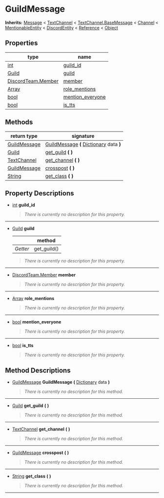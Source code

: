   
# GuildMessage
  
**Inherits:** [Message](./class_message.md) < [TextChannel](./class_textchannel.md) < [TextChannel.BaseMessage](./class_textchannel.md#basemessage) < [Channel](./class_channel.md) < [MentionableEntity](./class_mentionableentity.md) < [DiscordEntity](./class_discordentity.md) < [Reference](https://docs.godotengine.org/en/3.5/classes/class_reference.html) < [Object](https://docs.godotengine.org/en/3.5/classes/class_object.html)  
  
  
## Properties
  
| type                                                                  | name                                            |
|-----------------------------------------------------------------------|-------------------------------------------------|
| [int](https://docs.godotengine.org/en/3.5/classes/class_int.html)     | [guild\_id](#property-guild-id)                 |
| [Guild](./class_guild.md)                                             | [guild](#property-guild)                        |
| [DiscordTeam.Member](./class_discordteam.md#member)                   | [member](#property-member)                      |
| [Array](https://docs.godotengine.org/en/3.5/classes/class_array.html) | [role\_mentions](#property-role-mentions)       |
| [bool](https://docs.godotengine.org/en/3.5/classes/class_bool.html)   | [mention\_everyone](#property-mention-everyone) |
| [bool](https://docs.godotengine.org/en/3.5/classes/class_bool.html)   | [is\_tts](#property-is-tts)                     |  
  
## Methods
  
| return type                                                             | signature                                                                                                                             |
|-------------------------------------------------------------------------|---------------------------------------------------------------------------------------------------------------------------------------|
| [GuildMessage](./class_guildmessage.md)                                 | [GuildMessage](#method-GuildMessage) **(** [Dictionary](https://docs.godotengine.org/en/3.5/classes/class_dictionary.html) data **)** |
| [Guild](./class_guild.md)                                               | [get\_guild](#method-get-guild) **(**  **)**                                                                                          |
| [TextChannel](./class_textchannel.md)                                   | [get\_channel](#method-get-channel) **(**  **)**                                                                                      |
| [GuildMessage](./class_guildmessage.md)                                 | [crosspost](#method-crosspost) **(**  **)**                                                                                           |
| [String](https://docs.godotengine.org/en/3.5/classes/class_string.html) | [get\_class](#method-get-class) **(**  **)**                                                                                          |  
  
## Property Descriptions
  
- <a name="property-guild-id"></a>[int](https://docs.godotengine.org/en/3.5/classes/class_int.html) **guild_id**  
  
	> *There is currently no description for this property.*  
________________

- 	<a name="property-guild"></a>[Guild](./class_guild.md) **guild**  
	  
	|          | method       |
	|----------|--------------|
	| *Getter* | get\_guild() |  
  
	> *There is currently no description for this property.*  
________________

- <a name="property-member"></a>[DiscordTeam.Member](./class_discordteam.md#member) **member**  
  
	> *There is currently no description for this property.*  
________________

- <a name="property-role-mentions"></a>[Array](https://docs.godotengine.org/en/3.5/classes/class_array.html) **role_mentions**  
  
	> *There is currently no description for this property.*  
________________

- <a name="property-mention-everyone"></a>[bool](https://docs.godotengine.org/en/3.5/classes/class_bool.html) **mention_everyone**  
  
	> *There is currently no description for this property.*  
________________

- <a name="property-is-tts"></a>[bool](https://docs.godotengine.org/en/3.5/classes/class_bool.html) **is_tts**  
  
	> *There is currently no description for this property.*
  
  
## Method Descriptions
  
- <a name="method-GuildMessage"></a>[GuildMessage](./class_guildmessage.md) **GuildMessage** **(** [Dictionary](https://docs.godotengine.org/en/3.5/classes/class_dictionary.html) data **)**  
  
	> *There is currently no description for this method.*  
________________

- <a name="method-get-guild"></a>[Guild](./class_guild.md) **get\_guild** **(**  **)**  
  
	> *There is currently no description for this method.*  
________________

- <a name="method-get-channel"></a>[TextChannel](./class_textchannel.md) **get\_channel** **(**  **)**  
  
	> *There is currently no description for this method.*  
________________

- <a name="method-crosspost"></a>[GuildMessage](./class_guildmessage.md) **crosspost** **(**  **)**  
  
	> *There is currently no description for this method.*  
________________

- <a name="method-get-class"></a>[String](https://docs.godotengine.org/en/3.5/classes/class_string.html) **get\_class** **(**  **)**  
  
	> *There is currently no description for this method.*  
________________

  
